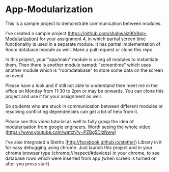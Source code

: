 # App-Modularization
This is a sample project to demonstrate communication between modules.  

I've created a sample project (https://github.com/shahwaiz90/App-Modularization) for your assignment 4, in which partial screen time functionality is used in a separate module. It has partial implementation of Room database module as well. Make a pull request or clone this repo.



In this project, your "app/main" module is using all modules to instantiate them. Then there is another module named: "screentime" which uses another module which is "roomdatabase" to store some data on the screen on event.



Please have a look and if still not able to understand then meet me in the office on Monday from 11:30 to 2pm or may be onwards. You can clone this project and use it for your assignment as well. 



So students who are stuck in communication between different modules or resolving conflicting dependencies can get a lot of help from it. 



Please see this video tutorial as well to fully grasp the idea of modularisation from google engineers. Worth seeing the whole video (https://www.youtube.com/watch?v=PZBg5DIzNww) 


I've also integrated a Stetho (http://facebook.github.io/stetho/) Library in it for easy debugging using chrome. Just launch this project and in your chrome browser type (chrome://inspect/#devices) in your chrome, to see database rows which were inserted from app (when screen is turned on after you press start).
